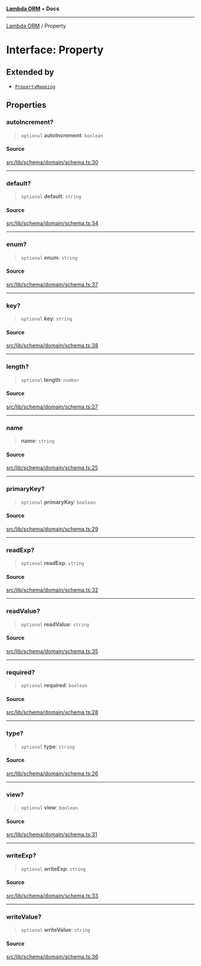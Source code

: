 [**Lambda ORM**](../README.md) • **Docs**

***

[Lambda ORM](../README.md) / Property

# Interface: Property

## Extended by

- [`PropertyMapping`](PropertyMapping.md)

## Properties

### autoIncrement?

> `optional` **autoIncrement**: `boolean`

#### Source

[src/lib/schema/domain/schema.ts:30](https://github.com/lambda-orm/lambdaorm-base/blob/b218b3f63a52b1177feec1e7ed5eb0f37947c503/src/lib/schema/domain/schema.ts#L30)

***

### default?

> `optional` **default**: `string`

#### Source

[src/lib/schema/domain/schema.ts:34](https://github.com/lambda-orm/lambdaorm-base/blob/b218b3f63a52b1177feec1e7ed5eb0f37947c503/src/lib/schema/domain/schema.ts#L34)

***

### enum?

> `optional` **enum**: `string`

#### Source

[src/lib/schema/domain/schema.ts:37](https://github.com/lambda-orm/lambdaorm-base/blob/b218b3f63a52b1177feec1e7ed5eb0f37947c503/src/lib/schema/domain/schema.ts#L37)

***

### key?

> `optional` **key**: `string`

#### Source

[src/lib/schema/domain/schema.ts:38](https://github.com/lambda-orm/lambdaorm-base/blob/b218b3f63a52b1177feec1e7ed5eb0f37947c503/src/lib/schema/domain/schema.ts#L38)

***

### length?

> `optional` **length**: `number`

#### Source

[src/lib/schema/domain/schema.ts:27](https://github.com/lambda-orm/lambdaorm-base/blob/b218b3f63a52b1177feec1e7ed5eb0f37947c503/src/lib/schema/domain/schema.ts#L27)

***

### name

> **name**: `string`

#### Source

[src/lib/schema/domain/schema.ts:25](https://github.com/lambda-orm/lambdaorm-base/blob/b218b3f63a52b1177feec1e7ed5eb0f37947c503/src/lib/schema/domain/schema.ts#L25)

***

### primaryKey?

> `optional` **primaryKey**: `boolean`

#### Source

[src/lib/schema/domain/schema.ts:29](https://github.com/lambda-orm/lambdaorm-base/blob/b218b3f63a52b1177feec1e7ed5eb0f37947c503/src/lib/schema/domain/schema.ts#L29)

***

### readExp?

> `optional` **readExp**: `string`

#### Source

[src/lib/schema/domain/schema.ts:32](https://github.com/lambda-orm/lambdaorm-base/blob/b218b3f63a52b1177feec1e7ed5eb0f37947c503/src/lib/schema/domain/schema.ts#L32)

***

### readValue?

> `optional` **readValue**: `string`

#### Source

[src/lib/schema/domain/schema.ts:35](https://github.com/lambda-orm/lambdaorm-base/blob/b218b3f63a52b1177feec1e7ed5eb0f37947c503/src/lib/schema/domain/schema.ts#L35)

***

### required?

> `optional` **required**: `boolean`

#### Source

[src/lib/schema/domain/schema.ts:28](https://github.com/lambda-orm/lambdaorm-base/blob/b218b3f63a52b1177feec1e7ed5eb0f37947c503/src/lib/schema/domain/schema.ts#L28)

***

### type?

> `optional` **type**: `string`

#### Source

[src/lib/schema/domain/schema.ts:26](https://github.com/lambda-orm/lambdaorm-base/blob/b218b3f63a52b1177feec1e7ed5eb0f37947c503/src/lib/schema/domain/schema.ts#L26)

***

### view?

> `optional` **view**: `boolean`

#### Source

[src/lib/schema/domain/schema.ts:31](https://github.com/lambda-orm/lambdaorm-base/blob/b218b3f63a52b1177feec1e7ed5eb0f37947c503/src/lib/schema/domain/schema.ts#L31)

***

### writeExp?

> `optional` **writeExp**: `string`

#### Source

[src/lib/schema/domain/schema.ts:33](https://github.com/lambda-orm/lambdaorm-base/blob/b218b3f63a52b1177feec1e7ed5eb0f37947c503/src/lib/schema/domain/schema.ts#L33)

***

### writeValue?

> `optional` **writeValue**: `string`

#### Source

[src/lib/schema/domain/schema.ts:36](https://github.com/lambda-orm/lambdaorm-base/blob/b218b3f63a52b1177feec1e7ed5eb0f37947c503/src/lib/schema/domain/schema.ts#L36)
